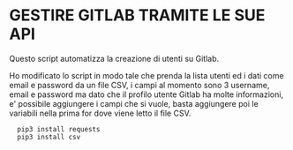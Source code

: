 # GESTIRE GITLAB TRAMITE LE SUE API

Questo script automatizza la creazione di utenti su Gitlab.

Ho modificato lo script in modo tale che prenda la lista utenti ed i dati come email e password da un file CSV,
i campi al momento sono 3 username, email e password ma dato che il profilo utente Gitlab ha molte informazioni, 
e' possibile aggiungere i campi che si vuole, basta aggiungere poi le variabili nella prima for dove viene letto il file CSV.

```shell
  pip3 install requests
  pip3 install csv
```
